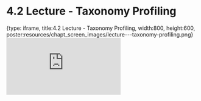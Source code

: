 # 4.2 Lecture - Taxonomy Profiling
 
{type: iframe, title:4.2 Lecture - Taxonomy Profiling, width:800, height:600, poster:resources/chapt_screen_images/lecture---taxonomy-profiling.png}
![](http://science.c-moor.org/CURE-MicrobialMysteries/lecture---taxonomy-profiling.html)
 

 
